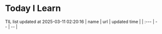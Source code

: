 # Today I Learn 
TIL list updated at 2025-03-11 02:20:16
| name | url | updated time |
| :--- | -- | -- |
